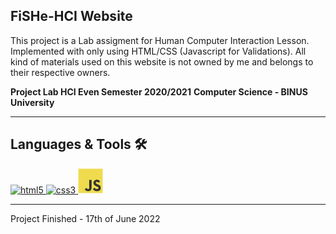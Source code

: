## FiSHe-HCI Website
 
This project is a Lab assigment for Human Computer Interaction Lesson. Implemented with only using HTML/CSS (Javascript for Validations). All kind of materials used on this website is not owned by me and belongs to their respective owners.

**Project Lab HCI Even Semester 2020/2021**
**Computer Science - BINUS University**

---

## Languages & Tools 🛠️

<p align="left">
  <a href="https://www.w3.org/html/" target="_blank"> <img src="https://www.svgrepo.com/show/353884/html-5.svg" alt="html5" width="40" height="40"/> </a>
  <a href="https://www.w3schools.com/css/" target="_blank"> <img src="https://www.svgrepo.com/show/353623/css-3.svg" alt="css3" width="40" height="40"/> </a>
  <a href="https://developer.mozilla.org/en-US/docs/Web/JavaScript" target="_blank"> <img src="https://raw.githubusercontent.com/devicons/devicon/master/icons/javascript/javascript-original.svg" alt="javascript" width="40" height="40"/> </a>
</p>

---

Project Finished - 17th of June 2022
